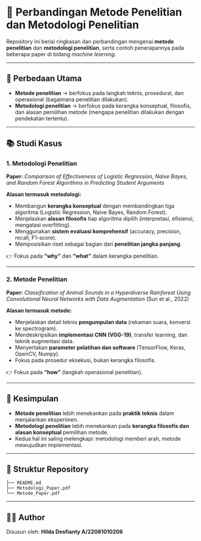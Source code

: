 # 📄 Perbandingan Metode Penelitian dan Metodologi Penelitian

Repository ini berisi ringkasan dan perbandingan mengenai **metode penelitian** dan **metodologi penelitian**, serta contoh penerapannya pada beberapa paper di bidang *machine learning*.

---

## 🔑 Perbedaan Utama

* **Metode penelitian** → berfokus pada langkah teknis, prosedural, dan operasional (bagaimana penelitian dilakukan).
* **Metodologi penelitian** → berfokus pada kerangka konseptual, filosofis, dan alasan pemilihan metode (mengapa penelitian dilakukan dengan pendekatan tertentu).

---

## 📚 Studi Kasus

### 1. Metodologi Penelitian

**Paper:** *Comparison of Effectiveness of Logistic Regression, Naive Bayes, and Random Forest Algorithms in Predicting Student Arguments*

**Alasan termasuk metodologi:**

* Membangun **kerangka konseptual** dengan membandingkan tiga algoritma (Logistic Regression, Naive Bayes, Random Forest).
* Menjelaskan **alasan filosofis** tiap algoritma dipilih (interpretasi, efisiensi, mengatasi overfitting).
* Menggunakan **sistem evaluasi komprehensif** (accuracy, precision, recall, F1-score).
* Memposisikan riset sebagai bagian dari **penelitian jangka panjang**.

👉 Fokus pada **“why”** dan **“what”** dalam kerangka penelitian.

---

### 2. Metode Penelitian

**Paper:** *Classification of Animal Sounds in a Hyperdiverse Rainforest Using Convolutional Neural Networks with Data Augmentation* (Sun et al., 2022)

**Alasan termasuk metode:**

* Menjelaskan detail teknis **pengumpulan data** (rekaman suara, konversi ke spectrogram).
* Mendeskripsikan **implementasi CNN (VGG-19)**, transfer learning, dan teknik augmentasi data.
* Menyertakan **parameter pelatihan dan software** (TensorFlow, Keras, OpenCV, Numpy).
* Fokus pada prosedur eksekusi, bukan kerangka filosofis.

👉 Fokus pada **“how”** (langkah operasional penelitian).

---

## 📝 Kesimpulan

* **Metode penelitian** lebih menekankan pada **praktik teknis** dalam menjalankan eksperimen.
* **Metodologi penelitian** lebih menekankan pada **kerangka filosofis dan alasan konseptual** pemilihan metode.
* Kedua hal ini saling melengkapi: metodologi memberi arah, metode mewujudkan implementasi.

---

## 📌 Struktur Repository

```
├── README.md
├── Metodologi_Paper.pdf
└── Metode_Paper.pdf
```

---

## 👩‍💻 Author

Disusun oleh: **Hilda Desfianty A/22081010206**
